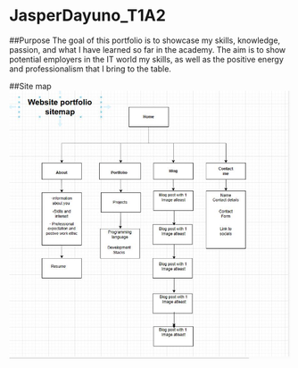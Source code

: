 # JasperDayuno_T1A2
##Purpose
The goal of this portfolio is to showcase my skills, knowledge, passion, and what I have learned so far in the academy. The aim is to show potential employers in the IT world my skills, as well as the positive energy and professionalism that I bring to the table.

##Site map
![alt text](<Images-documentation/Sitemap for website.JPG>)